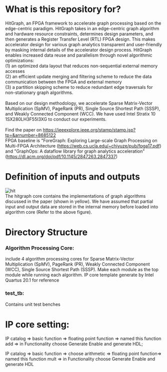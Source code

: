 # What is this repository for?
HitGraph, an FPGA framework to accelerate graph processing based on the edge-centric paradigm. HitGraph takes in an edge-centric graph algorithm and hardware resource constraints, determines design parameters, and then generates a Register Transfer Level (RTL) FPGA design. This makes accelerator design for various graph analytics transparent and
user-friendly by masking internal details of the accelerator design process. HitGraph enables increased data reuse and parallelism through novel algorithmic optimizations: <br />
(1) an optimized data layout that reduces non-sequential external memory accesses <br />
(2) an efficient update merging and filtering scheme to reduce the data communication between the FPGA and external memory <br />
(3) a partition skipping scheme to reduce redundant edge traversals for non-stationary graph algorithms. <br /> <br />
Based on our design methodology, we accelerate Sparse Matrix-Vector Multiplication (SpMV), PageRank (PR), Single Source Shortest Path (SSSP), and Weakly Connected Component (WCC).
We have used Intel Stratix 10 1SX280LH3F55I3XG to conduct our experiments. <br /> <br />
Find the paper on https://ieeexplore.ieee.org/stamp/stamp.jsp?tp=&arnumber=8685122 <br />
FPGA baseline is "ForeGraph: Exploring Large-scale Graph Processing on Multi-FPGA Architecture (https://web.cs.ucla.edu/~chiyuze/pub/fpga17.pdf) and "GraphOps: A dataflow library for graph analytics acceleration" (https://dl.acm.org/doi/pdf/10.1145/2847263.2847337) <br />
# Definition of inputs and outputs
![hit](https://user-images.githubusercontent.com/58924633/85347795-8a8c9680-b4ae-11ea-9f91-51bd60abe20e.PNG)
<br /> The hitgraph core contains the implementations of graph algorithms discussed in the paper (shown in yellow).
We have assumed that partial input and output data are stored in the internal memory before loaded into algorithm core (Refer to the above figure). 
# Directory Structure
### Algorithm Processing Core: 
include 4 algorithm processing cores for Sparse Matrix-Vector Multiplication (SpMV), PageRank (PR), Weakly Connected Component (WCC), Single Source Shortest Path (SSSP). Make each module as the top module while running each algorithm. IP core template generate by Intel Quartus 20.1 for reference <br />
### test_tb:
Contains unit test benches
# IP core setting:
  IP catalog => basic function => floating point function => named this function add => in Functionality choose Generate Enable and generate HDL;
  
  IP catalog =>  basic function => choose arithmetic => floating point function=> named this function mult => in Functionality choose Generate Enable and generate HDL
